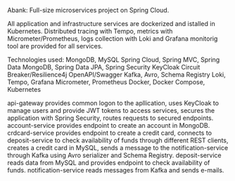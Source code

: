 Abank: Full-size microservices project on Spring Cloud.

All application and infrastructure services are dockerized and istalled in Kubernetes.
Distributed tracing with Tempo, metrics with Micrometer/Prometheus, logs collection with Loki
and Grafana monitorig tool are provided for all services.

Technologies used:
  MongoDB, MySQL
  Spring Cloud, Spring MVC, Spring Data MongoDB, Spring Data JPA, Spring Security
  KeyCloak
  Circuit Breaker/Resilience4j
  OpenAPI/Swagger
  Kafka, Avro, Schema Registry
  Loki, Tempo, Grafana
  Micrometer, Prometheus
  Docker, Docker Compose, Kubernetes

api-gateway provides common logon to the apllication,
  uses KeyCloak to manage users and provide JWT tokens to access services,
  secures the application with Spring Security,
  routes requests to secured endpoints.
account-service provides endpoint to create an account in MongoDB.
crdcard-service provides endpoint to create a credit card,
  connects to deposit-service to check availability of funds through different REST clients,
  creates a credit card in MySQL,
  sends a message to the notification-service through Kafka using Avro serializer and Schema Registry.
deposit-service reads data from MySQL and provides endpoint to check availability of funds.
notification-service reads messages from Kafka and sends e-mails.

